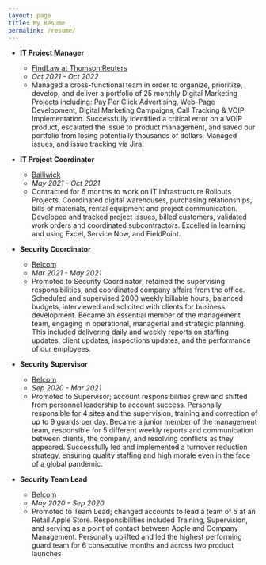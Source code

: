 ```yaml
---
layout: page
title: My Resume
permalink: /resume/
---
```


 - **IT Project Manager**
   - [FindLaw at Thomson Reuters](https://legal.thomsonreuters.com/en/findlaw)
   - *Oct 2021 - Oct 2022*
   - Managed a cross-functional team in order to organize, prioritize, develop, and deliver a portfolio of 25
    monthly Digital Marketing Projects including: Pay Per Click Advertising, Web-Page Development,
    Digital Marketing Campaigns, Call Tracking & VOIP Implementation. Successfully identified a critical
    error on a VOIP product, escalated the issue to product management, and saved our portfolio from losing
    potentially thousands of dollars. Managed issues, and issue tracking via Jira.
    
   
 - **IT Project Coordinator**
   - [Bailiwick](https://bailiwick.com/)
   - *May 2021 - Oct 2021*
   - Contracted for 6 months to work on IT Infrastructure Rollouts Projects. Coordinated digital
    warehouses, purchasing relationships, bills of materials, rental equipment and project
    communication. Developed and tracked project issues, billed customers, validated work orders
    and coordinated subcontractors. Excelled in learning and using Excel, Service Now, and
    FieldPoint.


- **Security Coordinator**
  - [Belcom](https://www.pssecurityguard.com/)
  - *Mar 2021 - May 2021*
  - Promoted to Security Coordinator; retained the supervising responsibilities, and coordinated company
    affairs from the office. Scheduled and supervised 2000 weekly billable hours, balanced budgets,
    interviewed and solicited with clients for business development. Became an essential member of the
    management team, engaging in operational, managerial and strategic planning. This included delivering
    daily and weekly reports on staffing updates, client updates, inspections updates, and the performance of
    our employees.
   
   
- **Security Supervisor**
  - [Belcom](https://www.pssecurityguard.com/)
  - *Sep 2020 - Mar 2021*
  - Promoted to Supervisor; account responsibilities grew and shifted from personnel leadership to account
    success. Personally responsible for 4 sites and the supervision, training and correction of up to 9 guards
    per day. Became a junior member of the management team, responsible for 5 different weekly reports and
    communication between clients, the company, and resolving conflicts as they appeared. Successfully led
    and implemented a turnover reduction strategy, ensuring quality staffing and high morale even in the face
    of a global pandemic.
    
    
- **Security Team Lead**
  - [Belcom](https://www.pssecurityguard.com/)
  - *May 2020 - Sep 2020*
  - Promoted to Team Lead; changed accounts to lead a team of 5 at an Retail Apple Store. Responsibilities
    included Training, Supervision, and serving as a point of contact between Apple and Company
    Management. Personally uplifted and led the highest performing guard team for 6 consecutive months and
    across two product launches
    
    
